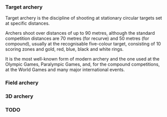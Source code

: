 ### Target archery

Target archery is the discipline of shooting at stationary circular targets set at specific distances.

Archers shoot over distances of up to 90 metres, although the standard competition distances are 70 metres (for recurve) and 50 metres (for compound), usually at the recognisable five-colour target, consisting of 10 scoring zones and gold, red, blue, black and white rings.

It is the most well-known form of modern archery and the one used at the Olympic Games, Paralympic Games, and, for the compound competitions, at the World Games and many major international events.

### Field archery

### 3D archery

### TODO